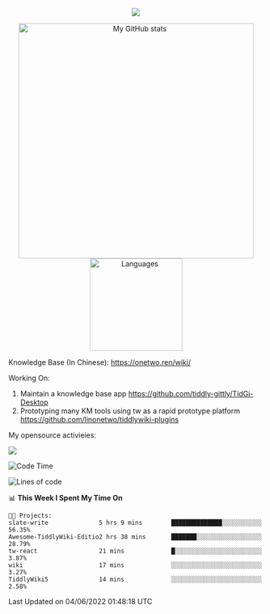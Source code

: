 <a href="https://github.com/linonetwo">
    <p align="center">
        <img src="https://github-profile-trophy.vercel.app/?username=linonetwo&column=7&theme=onedark"/>
    </p>
</a>
<a align="center" href="https://github.com/linonetwo">
  <p align="center">
    <img src="https://github-readme-stats.vercel.app/api?username=linonetwo&show_icons=true&count_private=true" alt="My GitHub stats" width="465"/>
    <img src="https://github-readme-stats.vercel.app/api/top-langs/?username=linonetwo&layout=compact&langs_count=10" alt="Languages" height="183">
  </p>
</a>

Knowledge Base (In Chinese): https://onetwo.ren/wiki/

Working On: 

1. Maintain a knowledge base app https://github.com/tiddly-gittly/TidGi-Desktop
1. Prototyping many KM tools using tw as a rapid prototype platform https://github.com/linonetwo/tiddlywiki-plugins

My opensource activieies:

![](https://visitor-badge.glitch.me/badge?page_id=linonetwo.linonetwo)

<!--START_SECTION:waka-->
![Code Time](http://img.shields.io/badge/Code%20Time-0%20secs-blue)

![Lines of code](https://img.shields.io/badge/From%20Hello%20World%20I%27ve%20Written-2%20Million%20lines%20of%20code-blue)

📊 **This Week I Spent My Time On** 

```text
🐱‍💻 Projects: 
slate-write              5 hrs 9 mins        ██████████████░░░░░░░░░░░   56.35% 
Awesome-TiddlyWiki-Editio2 hrs 38 mins       ███████░░░░░░░░░░░░░░░░░░   28.79% 
tw-react                 21 mins             █░░░░░░░░░░░░░░░░░░░░░░░░   3.87% 
wiki                     17 mins             ░░░░░░░░░░░░░░░░░░░░░░░░░   3.27% 
TiddlyWiki5              14 mins             ░░░░░░░░░░░░░░░░░░░░░░░░░   2.58%

```


 Last Updated on 04/06/2022 01:48:18 UTC
<!--END_SECTION:waka-->
